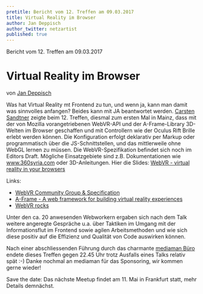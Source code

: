 ```yaml
---
pretitle: Bericht vom 12. Treffen am 09.03.2017
title: Virtual Reality im Browser
author: Jan Deppisch
author_twitter: netzartist
published: true
---
```


Bericht vom 12. Treffen am 09.03.2017
# Virtual Reality im Browser
von [Jan Deppisch](https://twitter.com/netzartist)

Was hat Virtual Reality mt Frontend zu tun, und wenn ja, kann man damit was sinnvolles anfangen? Beides kann mit JA beantwortet werden. [Carsten Sandtner](https:twitter.com/casarock) zeigte beim 12. Treffen, diesmal zum ersten Mal in Mainz, dass mit der von Mozilla vorangetriebenen WebVR-API und der A-Frame-Library 3D-Welten im Browser geschaffen und mit Controllern wie der Oculus Rift Brille erlebt werden können. Die Konfiguration erfolgt deklarativ per Markup oder programmatisch über die JS-Schnittstellen, und das mittlerweile ohne WebGL lernen zu müssen. Die WebVR-Spezifikation befindet sich noch im Editors Draft. Mögliche Einsatzgebiete sind z.B. Dokumentationen wie www.360syria.com oder 3D-Anleitungen. Hier die Slides: [WebVR - virtual reality in your browsers](https://speakerdeck.com/casarock/webvr-virtual-reality-in-your-browsers)

<!--script async class="speakerdeck-embed" data-id="90342c4d10dd4896aa994b5f101e21f0" data-ratio="1.77777777777778" src="//speakerdeck.com/assets/embed.js"></script-->

Links:

- [WebVR Community Group & Specification](https://github.com/w3c/webvr/)
- [A-Frame - A web framework for building virtual reality experiences](https://aframe.io/)
- [WebVR rocks](https://webvr.rocks/)

Unter den ca. 20 anwesenden Webworkern ergaben sich nach dem Talk weitere angeregte Gespräche u.a. über Taktiken im Umgang mit der Informationsflut im Frontend sowie agilen Arbeitsmethoden und wie sich diese positiv auf die Effizienz und Qualität von Code auswirken können.

Nach einer abschliessenden Führung durch das charmante [mediaman Büro](https://www.mediaman.de) endete dieses Treffen gegen 22.45 Uhr trotz Ausfalls eines Talks relativ spät :-) Danke nochmal an mediaman für das Sponsoring, wir kommen gerne wieder!

Save the date: Das nächste Meetup findet am 11. Mai in Frankfurt statt, mehr Details demnächst.

